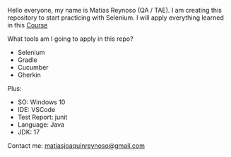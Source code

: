 Hello everyone, my name is Matias Reynoso (QA / TAE). I am creating this repository to start practicing with Selenium. I will apply everything learned in this [Course](https://www.udemy.com/course/selenium-con-java-y-cucumber-el-curso-definitivo/)

What tools am I going to apply in this repo?

- Selenium
- Gradle
- Cucumber
- Gherkin

Plus:

- SO: Windows 10
- IDE: VSCode
- Test Report: junit
- Language: Java
- JDK: 17

Contact me: matiasjoaquinreynoso@gmail.com
